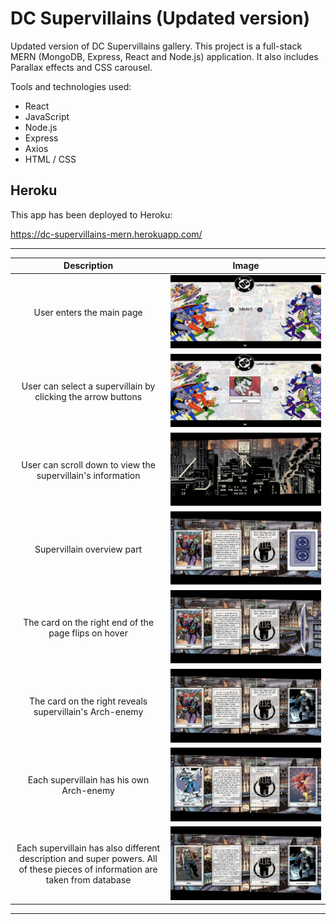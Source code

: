 # DC Supervillains (Updated version)

Updated version of DC Supervillains gallery. This project is a full-stack MERN (MongoDB, Express, React and Node.js) application. It also includes Parallax effects and CSS carousel.

Tools and technologies used:

- React
- JavaScript
- Node.js
- Express
- Axios
- HTML / CSS

## **Heroku**

This app has been deployed to Heroku:

https://dc-supervillains-mern.herokuapp.com/

---

|                                                          Description                                                          |                       Image                       |
| :---------------------------------------------------------------------------------------------------------------------------: | :-----------------------------------------------: |
|                                                   User enters the main page                                                   | ![signin](client/public/images/readme_pics/1.png) |
|                                 User can select a supervillain by clicking the arrow buttons                                  | ![signin](client/public/images/readme_pics/2.png) |
|                                  User can scroll down to view the supervillain's information                                  | ![signin](client/public/images/readme_pics/3.png) |
|                                                  Supervillain overview part                                                   | ![signin](client/public/images/readme_pics/4.png) |
|                                     The card on the right end of the page flips on hover                                      | ![signin](client/public/images/readme_pics/5.png) |
|                                    The card on the right reveals supervillain's Arch-enemy                                    | ![signin](client/public/images/readme_pics/6.png) |
|                                           Each supervillain has his own Arch-enemy                                            | ![signin](client/public/images/readme_pics/7.png) |
| Each supervillain has also different description and super powers. All of these pieces of information are taken from database | ![signin](client/public/images/readme_pics/8.png) |

---
